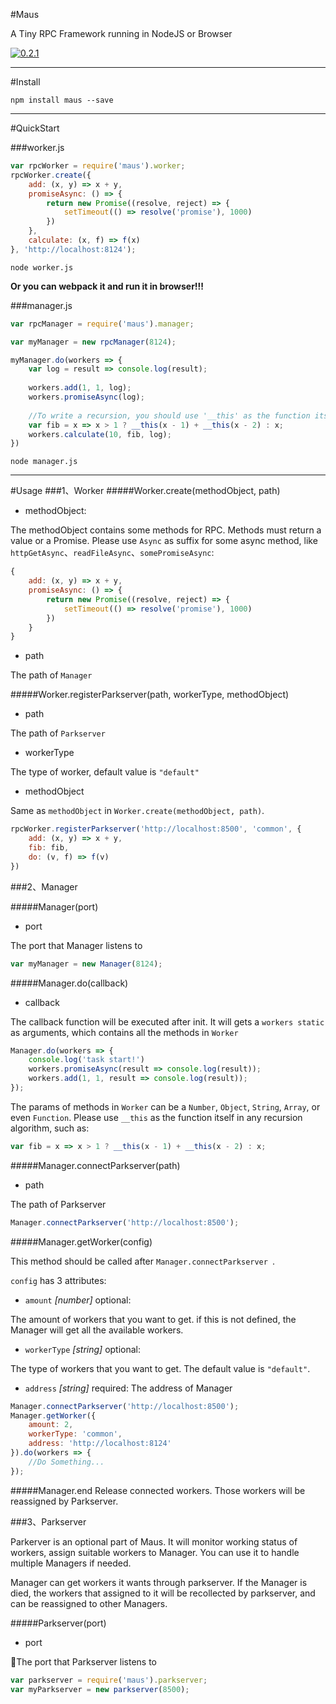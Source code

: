 #Maus 

A Tiny RPC Framework running in NodeJS or Browser


[![0.2.1](https://badge.fury.io/js/maus.svg)](https://badge.fury.io/js/maus)

------

#Install
```
npm install maus --save
```

------
#QuickStart

###worker.js

```js
var rpcWorker = require('maus').worker;
rpcWorker.create({
    add: (x, y) => x + y,
    promiseAsync: () => {
        return new Promise((resolve, reject) => {
            setTimeout(() => resolve('promise'), 1000)
        })
    },
    calculate: (x, f) => f(x)
}, 'http://localhost:8124');
```
```
node worker.js
```
__Or you can webpack it and run it in browser!!!__

###manager.js

```js
var rpcManager = require('maus').manager;

var myManager = new rpcManager(8124);

myManager.do(workers => {
	var log = result => console.log(result);
	
	workers.add(1, 1, log);
	workers.promiseAsync(log);
	
	//To write a recursion, you should use '__this' as the function itself 
	var fib = x => x > 1 ? __this(x - 1) + __this(x - 2) : x;
	workers.calculate(10, fib, log);
})

```

```
node manager.js
```
------
#Usage
###1、Worker
#####Worker.create(methodObject, path)

- methodObject: 

The methodObject contains some methods for RPC. Methods must return a value or a Promise. Please use `Async` as suffix for some async method, like `httpGetAsync`、`readFileAsync`、`somePromiseAsync`:

```js
{
	add: (x, y) => x + y,
	promiseAsync: () => {
        return new Promise((resolve, reject) => {
            setTimeout(() => resolve('promise'), 1000)
        })
    }
}
```

- path

The path of `Manager`


#####Worker.registerParkserver(path, workerType, methodObject)
- path

The path of `Parkserver`

- workerType

The type of worker, default value is `"default"`

- methodObject

Same as `methodObject` in  `Worker.create(methodObject, path)`.

```js
rpcWorker.registerParkserver('http://localhost:8500', 'common', {
    add: (x, y) => x + y,
    fib: fib,
    do: (v, f) => f(v)
})
```

###2、Manager

#####Manager(port)
- port

The port that Manager listens to

```js
var myManager = new Manager(8124);
```

#####Manager.do(callback)
- callback

The callback function will be executed after init. It will gets a `workers static` as arguments, which contains all the methods in `Worker`

```js
Manager.do(workers => {
    console.log('task start!')
    workers.promiseAsync(result => console.log(result));
    workers.add(1, 1, result => console.log(result));
});
```

The params of methods in `Worker` can be a `Number`, `Object`, `String`, `Array`, or even `Function`. Please use `__this` as the function itself in any recursion algorithm, such as:

```js
var fib = x => x > 1 ? __this(x - 1) + __this(x - 2) : x;
```

#####Manager.connectParkserver(path)
- path

The path of Parkserver

```js
Manager.connectParkserver('http://localhost:8500');
```

#####Manager.getWorker(config)

This method should be called after `Manager.connectParkserver `.

`config` has 3 attributes:

- `amount` _[number]_ optional: 

The amount of workers that you want to get. if this is not defined, the Manager will get all the available workers.

- `workerType` _[string]_ optional: 

The type of workers that you want to get. The default value is `"default"`.

- `address` _[string]_ required: The address of Manager

```js
Manager.connectParkserver('http://localhost:8500');
Manager.getWorker({
    amount: 2,
    workerType: 'common',
    address: 'http://localhost:8124'
}).do(workers => {
	//Do Something...
});
```
#####Manager.end
Release connected workers. Those workers will be reassigned by Parkserver.




###3、Parkserver

Parkerver is an optional part of Maus. It will monitor working status of workers, assign suitable workers to Manager. You can use it to handle multiple Managers if needed.

Manager can get workers it wants through parkserver. If the Manager is died, the workers that assigned to it will be recollected by parkserver, and can be reassigned to other Managers.

#####Parkserver(port)
- port

The port that Parkserver listens to

```js
var parkserver = require('maus').parkserver;
var myParkserver = new parkserver(8500);
```